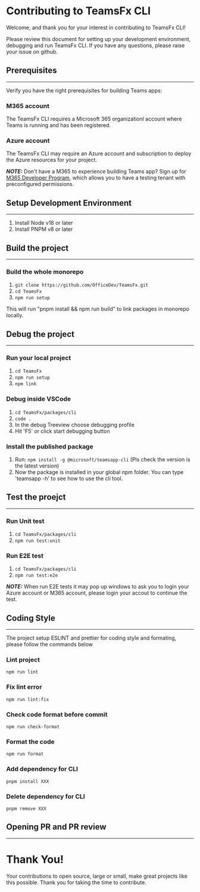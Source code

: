 # Contributing to TeamsFx CLI 

Welcome, and thank you for your interest in contributing to TeamsFx CLI!

Please review this document for setting up your development environment, debugging and run TeamsFx CLI. If you have any questions, please raise your issue on github.

## Prerequisites
---

Verify you have the right prerequisites for building Teams apps:

### M365 account

The TeamsFx CLI requires a Microsoft 365 organizationl account where Teams is running and has been registered.

### Azure account
The TeamsFx CLI may require an Azure account and subscription to deploy the Azure resources for your project.

**_NOTE:_** Don't have a M365 to experience building Teams app? Sign up for [M365 Developer Program](https://docs.microsoft.com/en-us/microsoftteams/platform/concepts/build-and-test/prepare-your-o365-tenant), which allows you to have a testing tenant with preconfigured permissions.

## Setup Development Environment
---

1. Install Node v18 or later
2. Install PNPM v8 or later

## Build the project
---

### Build the whole monorepo
1. `git clone https://github.com/OfficeDev/TeamsFx.git`
2. `cd TeamsFx`
3. `npm run setup`

This will run "pnpm install && npm run build" to link packages in monorepo locally. 


## Debug the project
---

### Run your local project
1. `cd TeamsFx`
2. `npm run setup`
3. `npm link`

### Debug inside VSCode
1. `cd TeamsFx/packages/cli`
2. `code .`
3. In the debug Treeview choose debugging profile
4. Hit 'F5' or click start debugging button

### Install the published package
1. Run: `npm install -g @microsoft/teamsapp-cli` (Pls check the version is the latest version)
2. Now the package is installed in your global npm folder. You can type 'teamsapp -h' to see how to use the cli tool.

## Test the proejct
---

### Run Unit test

1. `cd TeamsFx/packages/cli`
2. `npm run test:unit`

### Run E2E test

1. `cd TeamsFx/packages/cli`
2. `npm run test:e2e`

**_NOTE:_** When run E2E tests it may pop up windows to ask you to login your Azure account or M365 account, please login your accout to continue the test.

## Coding Style
---

The project setup ESLINT and prettier for coding style and formating, please follow the commands below

### Lint project
`npm run lint`

### Fix lint error
`npm run lint:fix`

### Check code format before commit
`npm run check-format`

### Format the code
`npm run format`

### Add dependency for CLI
`pnpm install XXX`

### Delete dependency for CLI
`pnpm remove XXX`

## Opening PR and PR review
---


# Thank You!

Your contributions to open source, large or small, make great projects like this possible. Thank you for taking the time to contribute.
